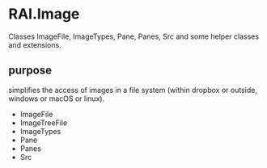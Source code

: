 # RAI.Image

Classes ImageFile, ImageTypes, Pane, Panes, Src and some helper classes and extensions.

## purpose

simplifies the access of images in a file system (within dropbox or outside, windows or macOS or linux).

- ImageFile
- ImageTreeFile
- ImageTypes
- Pane
- Panes
- Src